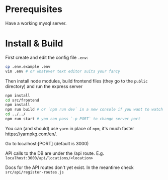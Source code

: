 # Prerequisites

Have a working mysql server.

# Install & Build

First create and edit the config file `.env`:
```bash
cp .env.example .env
vim .env # or whatever text editor suits your fancy
```

Then install node modules, build frontend files (they go to the `public` directory) and run the express server

```bash
npm install
cd src/frontend
npm install
npm run build # or `npm run dev` in a new console if you want to watch the frontend src for changes
cd ../../
npm run start # you can pass `-p PORT` to change server port
```

You can (and should) use `yarn` in place of `npm`, it's much faster https://yarnpkg.com/en/.

Go to localhost:[PORT] (default is 3000)

API calls to the DB are under the /api route. E.g. `localhost:3000/api/locations/<location>`

Docs for the API routes don't yet exist. In the meantime check `src/api/register-routes.js`